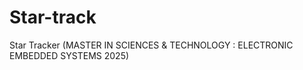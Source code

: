 # Star-track
Star Tracker (MASTER IN SCIENCES &amp; TECHNOLOGY :  ELECTRONIC EMBEDDED SYSTEMS 2025)
